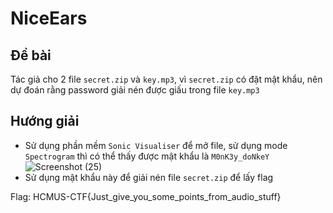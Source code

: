 # NiceEars
## Đề bài
Tác giả cho 2 file `secret.zip` và `key.mp3`, vì `secret.zip` có đặt mật khẩu, nên dự đoán rằng password giải nén được giấu trong file `key.mp3`
## Hướng giải
- Sử dụng phần mềm `Sonic Visualiser` để mở file, sử dụng mode `Spectrogram` thì có thể thấy được mật khẩu là `M0nK3y_doNkeY`
![Screenshot (25)](https://user-images.githubusercontent.com/41907864/119344280-a8b3d580-bcc1-11eb-8c17-0969d303e3aa.png)
- Sử dụng mật khẩu này để giải nén file `secret.zip` để lấy flag

Flag: HCMUS-CTF{Just_give_you_some_points_from_audio_stuff}